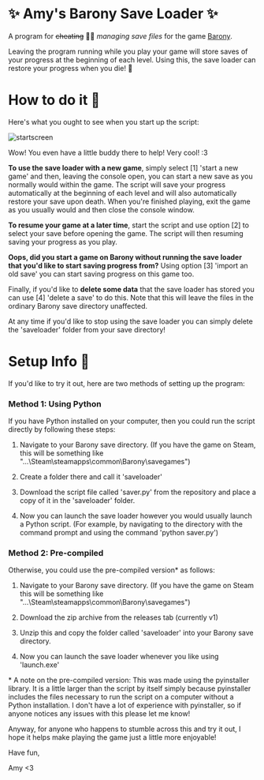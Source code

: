 # ✨ Amy's Barony Save Loader ✨
A program for ~~cheating~~ 😵‍💫 _managing save files_ for the game [Barony](https://store.steampowered.com/app/371970/Barony/).

Leaving the program running while you play your game will store saves of your progress at the beginning of each level. Using this, the save loader can restore your progress when you die! 👻

# How to do it 🧠

Here's what you ought to see when you start up the script:

![startscreen](https://github.com/casual-wizardry/barony-save-loader/assets/32003364/a5b34366-7abb-443c-9a17-e091a583cdc9)

Wow! You even have a little buddy there to help! Very cool! :3 

**To use the save loader with a new game**, simply select \[1\] 'start a new game' and then, leaving the console open, you can start a new save as you normally would within the game. The script will save your progress automatically at the beginning of each level and will also automatically restore your save upon death. When you're finished playing, exit the game as you usually would and then close the console window. 

**To resume your game at a later time**, start the script and use option \[2\] to select your save before opening the game. The script will then resuming saving your progress as you play. 

**Oops, did you start a game on Barony without running the save loader that you'd like to start saving progress from?** Using option \[3\] 'import an old save' you can start saving progress on this game too.

Finally, if you'd like to **delete some data** that the save loader has stored you can use \[4\] 'delete a save' to do this. Note that this will leave the files in the ordinary Barony save directory unaffected. 

At any time if you'd like to stop using the save loader you can simply delete the 'saveloader' folder from your save directory!

# Setup Info 🔧

If you'd like to try it out, here are two methods of setting up the program:

### Method 1: Using Python
If you have Python installed on your computer, then you could run the script directly by following these steps:

1. Navigate to your Barony save directory. (If you have the game on Steam, this will be something like "...\Steam\steamapps\common\Barony\savegames")
      
2. Create a folder there and call it 'saveloader'
      
3. Download the script file called 'saver.py' from the repository and place a copy of it in the 'saveloader' folder.
      
4. Now you can launch the save loader however you would usually launch a Python script. (For example, by navigating to the directory with the command prompt and using the command 'python saver.py')
     
### Method 2: Pre-compiled
Otherwise, you could use the pre-compiled version* as follows:
      
1. Navigate to your Barony save directory. (If you have the game on Steam this will be something like "...\Steam\steamapps\common\Barony\savegames")
      
2. Download the zip archive from the releases tab (currently v1)
      
3. Unzip this and copy the folder called 'saveloader' into your Barony save directory.
      
4. Now you can launch the save loader whenever you like using 'launch.exe'

\* A note on the pre-compiled version: This was made using the pyinstaller library. It is a little larger than the script by itself simply because pyinstaller includes the files necessary to run the script on a computer without a Python installation. I don't have a lot of experience with pyinstaller, so if anyone notices any issues with this please let me know!

Anyway, for anyone who happens to stumble across this and try it out, I hope it helps make playing the game just a little more enjoyable!

Have fun,

Amy <3

